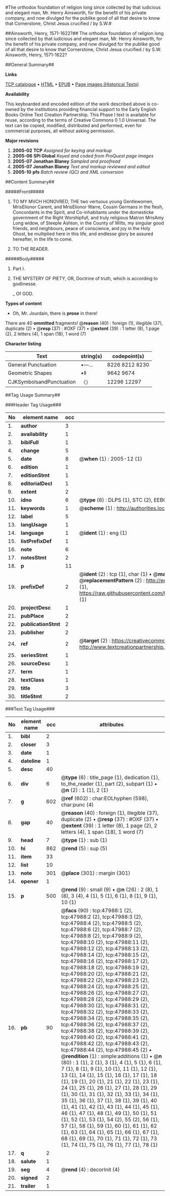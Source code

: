 #The orthodox foundation of religion long since collected by that iudicious and elegant man, Mr. Henry Ainsworth, for the benefit of his private company, and now divulged for the publike good of all that desire to know that Cornerstone, Christ Jesus crucified / by S.W.#

##Ainsworth, Henry, 1571-1622?##
The orthodox foundation of religion long since collected by that iudicious and elegant man, Mr. Henry Ainsworth, for the benefit of his private company, and now divulged for the publike good of all that desire to know that Cornerstone, Christ Jesus crucified / by S.W.
Ainsworth, Henry, 1571-1622?

##General Summary##

**Links**

[TCP catalogue](http://www.ota.ox.ac.uk/tcp/)  • 
[HTML](http://tei.it.ox.ac.uk/tcp/Texts-HTML/free/A69/A69521.html)  • 
[EPUB](http://tei.it.ox.ac.uk/tcp/Texts-EPUB/free/A69/A69521.epub) • 
[Page images (Historical Texts)](https://data.historicaltexts.jisc.ac.uk/view?pubId=eebo-11648894e&pageId=eebo-11648894e-47988-1)

**Availability**

This keyboarded and encoded edition of the
	       work described above is co-owned by the institutions
	       providing financial support to the Early English Books
	       Online Text Creation Partnership. This Phase I text is
	       available for reuse, according to the terms of Creative
	       Commons 0 1.0 Universal. The text can be copied,
	       modified, distributed and performed, even for
	       commercial purposes, all without asking permission.

**Major revisions**

1. __2005-02__ __TCP__ *Assigned for keying and markup*
1. __2005-06__ __SPi Global__ *Keyed and coded from ProQuest page images*
1. __2005-07__ __Jonathan Blaney__ *Sampled and proofread*
1. __2005-07__ __Jonathan Blaney__ *Text and markup reviewed and edited*
1. __2005-10__ __pfs__ *Batch review (QC) and XML conversion*

##Content Summary##

#####Front#####

1. TO MY MVCH HONOVRED, THE two vertuous young Gentlewomen, MrisElionor Carent, and MrisElionor Warre, Cousin Germans in the flesh, Concordants in the Spirit, and Co-inhabitants under the domesticke government of the Right Worshipfull, and truly religious Matron MrisAmy Long widow, of Steeple Ashton, in the County of Wilts, my singular good friends, and neighbours, peace of conscience, and joy in the Holy Ghost, be multiplied here in this life, and endlesse glory be assured hereafter, in the life to come.

1. TO THE READER.

#####Body#####

1. Part I.

1. THE MYSTERY OF PIETY, OR, Doctrine of truth, which is according to godlinesse.

    _ Of GOD.

**Types of content**

  * Oh, Mr. Jourdain, there is **prose** in there!

There are 40 **ommitted** fragments! 
 @__reason__ (40) : foreign (1), illegible (37), duplicate (2)  •  @__resp__ (37) : #OXF (37)  •  @__extent__ (39) : 1 letter (8), 1 page (2), 2 letters (4), 1 span (18), 1 word (7)

**Character listing**


|Text|string(s)|codepoint(s)|
|---|---|---|
|General Punctuation|•—…|8226 8212 8230|
|Geometric Shapes|▪◊|9642 9674|
|CJKSymbolsandPunctuation|〈〉|12296 12297|

##Tag Usage Summary##

###Header Tag Usage###

|No|element name|occ|attributes|
|---|---|---|---|
|1.|__author__|3||
|2.|__availability__|1||
|3.|__biblFull__|1||
|4.|__change__|5||
|5.|__date__|8| @__when__ (1) : 2005-12 (1)|
|6.|__edition__|1||
|7.|__editionStmt__|1||
|8.|__editorialDecl__|1||
|9.|__extent__|2||
|10.|__idno__|6| @__type__ (6) : DLPS (1), STC (2), EEBO-CITATION (1), OCLC (1), VID (1)|
|11.|__keywords__|1| @__scheme__ (1) : http://authorities.loc.gov/ (1)|
|12.|__label__|5||
|13.|__langUsage__|1||
|14.|__language__|1| @__ident__ (1) : eng (1)|
|15.|__listPrefixDef__|1||
|16.|__note__|6||
|17.|__notesStmt__|2||
|18.|__p__|11||
|19.|__prefixDef__|2| @__ident__ (2) : tcp (1), char (1)  •  @__matchPattern__ (2) : ([0-9\-]+):([0-9IVX]+) (1), (.+) (1)  •  @__replacementPattern__ (2) : http://eebo.chadwyck.com/downloadtiff?vid=$1&page=$2 (1), https://raw.githubusercontent.com/textcreationpartnership/Texts/master/tcpchars.xml#$1 (1)|
|20.|__projectDesc__|1||
|21.|__pubPlace__|2||
|22.|__publicationStmt__|2||
|23.|__publisher__|2||
|24.|__ref__|2| @__target__ (2) : https://creativecommons.org/publicdomain/zero/1.0/ (1), http://www.textcreationpartnership.org/docs/. (1)|
|25.|__seriesStmt__|1||
|26.|__sourceDesc__|1||
|27.|__term__|1||
|28.|__textClass__|1||
|29.|__title__|3||
|30.|__titleStmt__|2||


###Text Tag Usage###

|No|element name|occ|attributes|
|---|---|---|---|
|1.|__bibl__|2||
|2.|__closer__|3||
|3.|__date__|1||
|4.|__dateline__|1||
|5.|__desc__|40||
|6.|__div__|6| @__type__ (6) : title_page (1), dedication (1), to_the_reader (1), part (2), subpart (1)  •  @__n__ (2) : 1 (1), 2 (1)|
|7.|__g__|602| @__ref__ (602) : char:EOLhyphen (598), char:punc (4)|
|8.|__gap__|40| @__reason__ (40) : foreign (1), illegible (37), duplicate (2)  •  @__resp__ (37) : #OXF (37)  •  @__extent__ (39) : 1 letter (8), 1 page (2), 2 letters (4), 1 span (18), 1 word (7)|
|9.|__head__|7| @__type__ (1) : sub (1)|
|10.|__hi__|862| @__rend__ (5) : sup (5)|
|11.|__item__|33||
|12.|__list__|10||
|13.|__note__|301| @__place__ (301) : margin (301)|
|14.|__opener__|1||
|15.|__p__|500| @__rend__ (9) : small (9)  •  @__n__ (26) : 2 (8), 1 (8), 3 (4), 4 (1), 5 (1), 6 (1), 8 (1), 9 (1), 10 (1)|
|16.|__pb__|90| @__facs__ (90) : tcp:47988:1 (2), tcp:47988:2 (2), tcp:47988:3 (2), tcp:47988:4 (2), tcp:47988:5 (2), tcp:47988:6 (2), tcp:47988:7 (2), tcp:47988:8 (2), tcp:47988:9 (2), tcp:47988:10 (2), tcp:47988:11 (2), tcp:47988:12 (2), tcp:47988:13 (2), tcp:47988:14 (2), tcp:47988:15 (2), tcp:47988:16 (2), tcp:47988:17 (2), tcp:47988:18 (2), tcp:47988:19 (2), tcp:47988:20 (2), tcp:47988:21 (2), tcp:47988:22 (2), tcp:47988:23 (2), tcp:47988:24 (2), tcp:47988:25 (2), tcp:47988:26 (2), tcp:47988:27 (2), tcp:47988:28 (2), tcp:47988:29 (2), tcp:47988:30 (2), tcp:47988:31 (2), tcp:47988:32 (2), tcp:47988:33 (2), tcp:47988:34 (2), tcp:47988:35 (2), tcp:47988:36 (2), tcp:47988:37 (2), tcp:47988:38 (2), tcp:47988:39 (2), tcp:47988:40 (2), tcp:47988:41 (2), tcp:47988:42 (2), tcp:47988:43 (2), tcp:47988:44 (2), tcp:47988:45 (2)  •  @__rendition__ (1) : simple:additions (1)  •  @__n__ (80) : 1 (1), 2 (1), 3 (1), 4 (1), 5 (1), 6 (1), 7 (1), 8 (1), 9 (1), 10 (1), 11 (1), 12 (1), 13 (1), 14 (1), 15 (1), 16 (1), 17 (1), 18 (1), 19 (1), 20 (1), 21 (1), 22 (1), 23 (1), 24 (1), 25 (1), 26 (1), 27 (1), 28 (1), 29 (1), 30 (1), 31 (1), 32 (1), 33 (1), 34 (1), 35 (1), 36 (1), 37 (1), 38 (1), 39 (1), 40 (1), 41 (1), 42 (1), 43 (1), 44 (1), 45 (1), 46 (1), 47 (1), 48 (1), 49 (1), 50 (1), 51 (1), 52 (1), 53 (1), 54 (2), 55 (2), 56 (1), 57 (1), 58 (1), 59 (1), 60 (1), 61 (1), 62 (1), 63 (1), 64 (1), 65 (1), 66 (1), 67 (1), 68 (1), 69 (1), 70 (1), 71 (1), 72 (1), 73 (1), 74 (1), 75 (1), 76 (1), 77 (1), 78 (1)|
|17.|__q__|2||
|18.|__salute__|1||
|19.|__seg__|4| @__rend__ (4) : decorInit (4)|
|20.|__signed__|2||
|21.|__trailer__|1||
